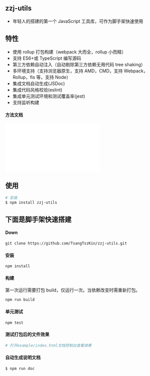 ## zzj-utils

- 年轻人的搭建的第一个 JavaScript 工具库，可作为脚手架快速使用

## 特性

- 使用 rollup 打包构建（webpack 大而全，rollup 小而精）
- 支持 ES6+或 TypeScript 编写源码
- 第三方依赖自动注入（自动剔除第三方依赖无用代码 tree shaking）
- 多环境支持（支持浏览器原生，支持 AMD，CMD，支持 Webpack，Rollup，fis 等，支持 Node）
- 集成文档自动生成(JSDoc)
- 集成代码风格校验(eslint)
- 集成单元测试环境和测试覆盖率(jest)
- 支持监听构建

#### 方法文档

![点击查看方法文档](./docs/index.html)

## 使用

```bash
# 安装
$ npm install zzj-utils
```

## 下面是脚手架快速搭建

#### Down

```
git clone https://github.com/TsangTszKin/zzj-utils.git
```

#### 安装

```
npm install
```

#### 构建

第一次运行需要打包 build，仅运行一次。当依赖改变时需重新打包。

```
npm run build
```

#### 单元测试

```
npm test
```

#### 测试打包后的文件效果

```bash
# 打开example/index.html文档控制台查看效果
```

#### 自动生成说明文档

```
$ npm run doc
```
